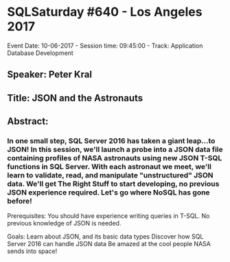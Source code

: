 # SQLSaturday #640 - Los Angeles 2017
Event Date: 10-06-2017 - Session time: 09:45:00 - Track: Application  Database Development
## Speaker: Peter Kral
## Title: JSON and the Astronauts
## Abstract:
### In one small step, SQL Server 2016 has taken a giant leap...to JSON! In this session, we'll launch a probe into a JSON data file containing profiles of NASA astronauts using new JSON T-SQL functions in SQL Server. With each astronaut we meet, we'll learn to validate, read, and manipulate "unstructured" JSON data. We'll get The Right Stuff to start developing, no previous JSON experience required. Let's go where NoSQL has gone before!

Prerequisites:
You should have experience writing queries in T-SQL. No previous knowledge of JSON is needed.

Goals:
Learn about JSON, and its basic data types
Discover how SQL Server 2016 can handle JSON data
Be amazed at the cool people NASA sends into space!
